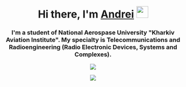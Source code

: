 <h1 align="center">Hi there, I'm <a href="https://github.com/AndreiKnizhenko" target="_blank">Andrei</a> 
<img src="https://github.com/blackcater/blackcater/raw/main/images/Hi.gif" height="32"/></h1>
<h3 align="center">I'm a student of National Aerospase University "Kharkiv Aviation Institute". My specialty is Telecommunications and Radioengineering (Radio Electronic Devices, Systems and Complexes).</h3>

<p align="center">  
  <a href="https://t.me/why7qq">
    <img src="https://img.shields.io/badge/Telegram-2CA5E0?style=for-the-badge&logo=telegram&logoColor=white">
  </a>
</p>
   
<p align="center">
  <a href="https://steamcommunity.com/id/was_it_me/">
  <img src="https://img.shields.io/badge/steam-%23000000.svg?style=for-the-badge&logo=steam&logoColor=white">
  </a>
</p>

